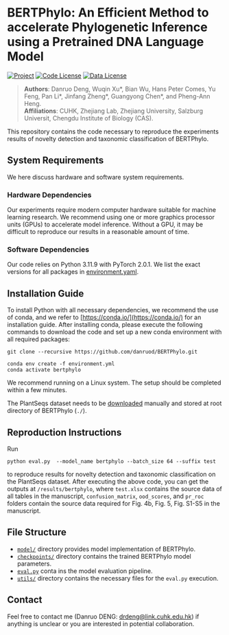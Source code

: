 # BERTPhylo: An Efficient Method to accelerate Phylogenetic Inference using a Pretrained DNA Language Model

[![Project](https://img.shields.io/badge/Code-Github-purple?style=flat-square)](https://github.com/danruod/BERTPhylo)
[![Code License](https://img.shields.io/badge/Code%20License-Apache_2.0-green.svg)](https://github.com/danruod/BERTPhylo/blob/main/LICENSE)
[![Data License](https://img.shields.io/badge/Data%20License-CC%20By%20NC%204.0-red.svg)](https://github.com/danruod/BERTPhylo/blob/main/DATA_LICENSE)


> **Authors**: Danruo Deng, Wuqin Xu*, Bian Wu, Hans Peter Comes, Yu Feng, Pan Li*, Jinfang Zheng*, Guangyong Chen*, and Pheng-Ann Heng.  
 **Affiliations**: CUHK, Zhejiang Lab, Zhejiang University, Salzburg Universit, Chengdu Institute of Biology (CAS).


<!-- Understanding the phylogenetic relationships among species is crucial for comprehending major evolutionary transitions, serving as the foundation for many biological studies. Despite the ever-growing volume of sequence data providing a significant opportunity for biological research, constructing reliable phylogenetic trees effectively becomes more challenging for current analytical methods. In this study, we introduce a novel solution to accelerate phylogeny inference using a pretrained DNA language model. Our approach identifies the taxonomic unit of a newly collected sequence using existing taxonomic classification systems and updates the corresponding subtree, akin to surgical corrections on a given phylogenetic tree. Specifically, we leverage a pretrained BERT network to obtain high-dimensional sequence representations, which are used not only to determine the subtree to be updated but also identify potentially valuable regions for subtree construction. We demonstrate the effectiveness of our method, named BERTPhylo, through experiments on our established PlantSeqs dataset, focusing on Embryophyta. Our findings provide the first evidence that phylogenetic trees can be constructed by automatically selecting the most informative regions of sequences, without manual selection of molecular markers. This discovery offers a robust guide for further research into the functional aspects of different regions of DNA sequences, enriching our understanding of biology.

<img src="./assets/BERTPhylo.jpg" alt="drawing" width="80%"/> -->

This repository contains the code necessary to reproduce the experiments results of novelty detection and taxonomic classification of BERTPhylo.

## System Requirements

We here discuss hardware and software system requirements.

### Hardware Dependencies

Our experiments require modern computer hardware suitable for machine learning research. We recommend using one or more graphics processor units (GPUs) to accelerate model inference. Without a GPU, it may be difficult to reproduce our results in a reasonable amount of time.


### Software Dependencies

Our code relies on Python 3.11.9 with PyTorch 2.0.1. We list the exact versions for all packages in [environment.yaml](environment.yaml).


## Installation Guide

To install Python with all necessary dependencies, we recommend the use of conda, and we refer to [https://conda.io/](https://conda.io/) for an installation guide. After installing conda, please execute the following commands to download the code and set up a new conda environment with all required packages:


```
git clone --recursive https://github.com/danruod/BERTPhylo.git
  
conda env create -f environment.yml
conda activate bertphylo
```

We recommend running on a Linux system. The setup should be completed within a few minutes. 

The PlantSeqs dataset needs to be [downloaded](https://drive.google.com/drive/folders/1wAQVjLYqlRA_0Xk9I3XvOsh_A-sdb9zZ?usp=sharing) manually and stored at root directory of BERTPhylo (`./`).


## Reproduction Instructions

Run

  ```
  python eval.py  --model_name bertphylo --batch_size 64 --suffix test
  ```

to reproduce results for novelty detection and taxonomic classification on the PlantSeqs dataset. After executing the above code, you can get the outputs at `/results/bertphylo`, where `test.xlsx` contains the source data of all tables in the manuscript, `confusion_matrix`, `ood_scores`, and `pr_roc` folders contain the source data required for Fig. 4b, Fig. 5, Fig. S1-S5 in the manuscript.


## File Structure

 * [`model/`](https://github.com/danruod/BERTPhylo/tree/main/model) directory provides model implementation of BERTPhylo. 
 * [`checkpoints/`](https://github.com/danruod/BERTPhylo/tree/main/checkpoints) directory contains the trained BERTPhylo model parameters. 
 * [`eval.py`](https://github.com/danruod/BERTPhylo/blob/main/eval.py) conta ins the model evaluation pipeline.
 * [`utils/`](https://github.com/danruod/BERTPhylo/tree/main/utils) directory contains the necessary files for the `eval.py` execution.


## Contact
Feel free to contact me (Danruo DENG: [drdeng@link.cuhk.edu.hk](mailto:drdeng@link.cuhk.edu.hk)) if anything is unclear or you are interested in potential collaboration.
